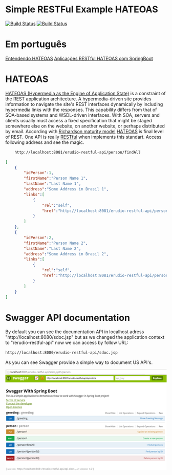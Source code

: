 # Simple RESTFul Example HATEOAS

[![Build Status](https://travis-ci.org/leandrocgsi/simple-rest-example-hateoas.svg?branch=master)](https://travis-ci.org/leandrocgsi/simple-rest-example-hateoas)
[![Build Status](https://circleci.com/gh/leandrocgsi/simple-rest-example-hateoas.svg?&style=shield)](https://circleci.com/gh/leandrocgsi/simple-rest-example-hateoas/)

# Em português

[Entendendo HATEOAS](http://www.semeru.com.br/blog/entendendo_hateoas/)
[Aplicações RESTful HATEOAS com SpringBoot](http://www.semeru.com.br/blog/aplicacoes-restfull-hateoas-com-springboot/)

# HATEOAS

[HATEOAS (Hypermedia as the Engine of Application State)](https://spring.io/understanding/HATEOAS) is a constraint of the REST application architecture. A hypermedia-driven site provides information to navigate the site's REST interfaces dynamically by including hypermedia links with the responses. This capability differs from that of SOA-based systems and WSDL-driven interfaces. With SOA, servers and clients usually must access a fixed specification that might be staged somewhere else on the website, on another website, or perhaps distributed by email. According with [Richardson maturity model](http://martinfowler.com/articles/richardsonMaturityModel.html) [HATEOAS](https://spring.io/understanding/HATEOAS) is final level of REST. One API is really [RESTful](https://en.wikipedia.org/wiki/Representational_state_transfer) when implements this standart. Access following address and see the magic.

```bash
	http://localhost:8081/erudio-restful-api/person/findAll
```

```json
[  
    {  
        "idPerson":1,
        "firstName":"Person Name 1",
        "lastName":"Last Name 1",
        "address":"Some Address in Brasil 1",
        "links":[  
            {  
                "rel":"self",
                "href":"http://localhost:8081/erudio-restful-api/person/1"
            }
        ]
    },
    {  
        "idPerson":2,
        "firstName":"Person Name 2",
        "lastName":"Last Name 2",
        "address":"Some Address in Brasil 2",
        "links":[  
            {  
                "rel":"self",
                "href":"http://localhost:8081/erudio-restful-api/person/2"
            }
        ]
    }
]
```

# Swagger API documentation 

By default you can see the documentation API in localhost adress "http://localhost:8080/sdoc.jsp" but as we changed the application context to "/erudio-restful-api" now we can access by follow URL:

```sh
http://localhost:8080/erudio-restful-api/sdoc.jsp
```

As you can see Swagger provide a simple way to document US API's.

![Example Page](https://github.com/leandrocgsi/simple-rest-example-hateoas/blob/master/img/api-documentation.png?raw=true)
